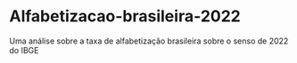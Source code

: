 # Alfabetizacao-brasileira-2022
Uma análise sobre a taxa de alfabetização brasileira sobre o senso de 2022 do IBGE
